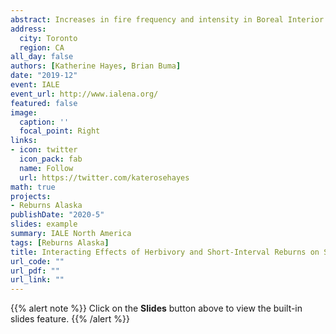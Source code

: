 ```yaml
---
abstract: Increases in fire frequency and intensity in Boreal Interior Alaska have led to shifts in successional trajectories in black spruce (Picea mariana) dominated communities. Short-interval fires (< 15 years) specifically disfavor local black spruce populations immediately post-fire but the longevity of resulting emergent deciduous communities remains to be seen. Herbivory is one of several factors that can influence long-term post-fire successional trajectories of black spruce stands in Interior Alaska after the initial disturbance - browsing by moose or snowshoe hare can suppress regeneration of black spruce, particularly in stands dominated by a deciduous overstory. What remains unclear however, is the role of moose and hare browsing on emerging deciduous communities specifically in reburned stands (whether conifer or deciduous). Understanding and predicting future successional trends in the boreal requires a functional understanding of the effect of moose and hare herbivory on both black spruce and deciduous recruitment, growth rates and survival. To investigate the interaction of herbivory pressure and short-interval reburning, we evaluated browse intensity, herbivore presence and browsing preference in (originally) black spruce stands that have burned in one, two or three short intervals in two locations of Interior Alaska. We compared the effect of herbivore pressure of both moose and hare on tree, sapling and seedling species presence, density and abundance in reburned stands. We present initial results of browse intensity, herbivore presence and browsing preference and the results of the modeled effect of herbivore pressure on regenerating reburn communities. This work will help inform landscape-scale predictions of future successional trajectories within reburned Boreal Interior Alaska and add to our understanding of the interaction between disturbances and herbivore pressure in forested ecosystems.
address:
  city: Toronto
  region: CA
all_day: false
authors: [Katherine Hayes, Brian Buma]
date: "2019-12"
event: IALE
event_url: http://www.ialena.org/
featured: false
image:
  caption: ''
  focal_point: Right
links:
- icon: twitter
  icon_pack: fab
  name: Follow
  url: https://twitter.com/katerosehayes
math: true
projects:
- Reburns Alaska
publishDate: "2020-5"
slides: example
summary: IALE North America
tags: [Reburns Alaska]
title: Interacting Effects of Herbivory and Short-Interval Reburns on Successional trajectories in Boreal Interior Alaska
url_code: ""
url_pdf: ""
url_link: ""
---
```


{{% alert note %}}
Click on the **Slides** button above to view the built-in slides feature.
{{% /alert %}}


